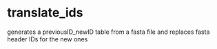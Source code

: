 # translate_ids
generates a previousID_newID table from a fasta file and replaces fasta header IDs for the new ones
